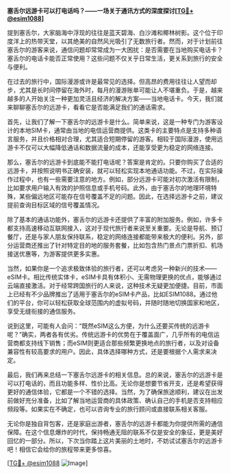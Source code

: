 **塞舌尔远游卡可以打电话吗？——一场关于通讯方式的深度探讨[[TG💪+ @esim1088](https://t.me/s/esim1088)]**

提到塞舌尔，大家脑海中浮现的往往是蓝天碧海、白沙滩和椰林树影。这个位于印度洋上的热带天堂，以其绝美的自然风光吸引了无数旅行者。然而，对于计划前往塞舌尔的游客来说，通信问题却常常成为一大困扰：是否需要在当地购买电话卡？塞舌尔的电话卡能否正常使用？这些问题不仅关乎日常生活，更关系到旅行的安全与便利。

在过去的旅行中，国际漫游或许是最常见的选择。但高昂的费用往往让人望而却步，尤其是长时间停留在海外时，每月的漫游账单可能让人不堪重负。于是，越来越多的人开始关注一种更加灵活且经济的解决方案——当地电话卡。今天，我们就来聊聊塞舌尔的远游卡，看看它是否能满足我们的通话需求。

首先，让我们了解一下塞舌尔的远游卡是什么。简单来说，这是一种专门为游客设计的本地SIM卡，通常由当地的电信运营商提供。这类卡的主要特点是支持多种语言服务，并且价格相对合理，尤其适合短期停留的游客。相较于国际漫游，使用远游卡不仅可以大幅降低通话和数据流量的成本，还能享受更为稳定的网络连接。

那么，塞舌尔的远游卡到底能不能打电话呢？答案是肯定的。只要你购买了合适的远游卡，并按照说明书正确安装，就可以轻松实现本地通话功能。不过，在实际操作过程中，也有一些需要注意的地方。例如，部分远游卡可能对初次激活有限制，比如要求用户输入有效的护照信息或手机号码。此外，由于塞舌尔的地理环境特殊，某些偏远地区可能存在信号覆盖不足的问题。因此，在选择远游卡之前，建议提前查询目标区域的信号覆盖情况。

除了基本的通话功能外，塞舌尔的远游卡还提供了丰富的附加服务。例如，许多卡都支持高速移动互联网接入，这对于现代旅行者来说至关重要。无论是导航、预订餐厅，还是与家人朋友保持联系，稳定的网络连接都能带来极大的便利。另外，部分运营商还推出了针对特定目的地的服务套餐，比如包含热门景点门票折扣、机场接送优惠等，为游客提供更多实惠。

当然，如果你是一个追求极致体验的旅行者，还可以考虑另一种新兴的技术——eSIM卡。相比传统实体卡，eSIM卡具有体积小、无需物理更换的优点，能够通过云端直接激活。对于经常跨国旅行的人来说，这种技术无疑更加便捷。目前，市面上已经有不少品牌推出了适用于塞舌尔的eSIM卡产品，比如ESIM1088。通过他们的平台，你可以轻松获取全球范围内的虚拟号码，并随时随地切换国家和地区，享受无缝衔接的通信服务。

说到这里，可能有人会问：“既然eSIM这么方便，为什么还要买传统的远游卡呢？”确实，两者各有优劣。传统远游卡的优势在于覆盖面广，几乎所有的电信运营商都支持线下销售；而eSIM则更适合那些频繁更换地点的旅行者，以及对设备兼容性有较高要求的用户。因此，具体选择哪种方式，还是要根据个人需求来决定。

最后，我们再来总结一下塞舌尔远游卡的相关信息。总的来说，塞舌尔的远游卡是可以打电话的，而且功能多样、性价比高。无论你是想要节省开支，还是希望获得更好的通信体验，它都是一个不错的选择。当然，为了确保旅途顺利，建议在出发前做好充分准备，比如了解当地运营商的具体政策、确认自己的手机是否支持相应频段等。如果实在不确定，也可以咨询专业的旅行顾问或直接联系相关客服。

无论你是独自背包客，还是家庭出游者，塞舌尔的远游卡都能为你提供所需的通信保障。在这个信息爆炸的时代，保持畅通无阻的联系不仅是安全的象征，更是美好回忆的一部分。所以，下次当你踏上这片美丽的土地时，不妨试试塞舌尔的远游卡吧！相信它会给你的旅程带来更多惊喜。

[[TG💪+ @esim1088](https://t.me/s/esim1088) ![Image](https://i.postimg.cc/4NQfJmqS/Snipaste-2025-05-13-00-14-12.png)]